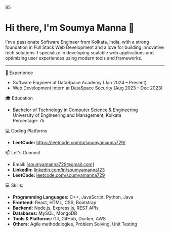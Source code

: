 85  
<!---
Soumyamanna123/Soumyamanna123 is a ✨ special ✨ repository because its `README.md` (this file) appears on your GitHub profile.
You can click the Preview link to take a look at your changes.
--->
# Hi there, I'm Soumya Manna 👋

I'm a passionate Software Engineer from Kolkata, India, with a strong foundation in Full Stack Web Development and a love for building innovative tech solutions. I specialize in developing scalable web applications and optimizing user experiences using modern tools and frameworks.

---

💼 Experience
- Software Engineer at DataSpace Academy (Jan 2024 – Present)  
- Web Development Intern at DataSpace Security (Aug 2023 – Dec 2023)

🎓 Education
- Bachelor of Technology in Computer Science & Engineering  
  University of Engineering and Management, Kolkata  
  Percentage: 75

 💻 Coding Platforms

- **LeetCode:** https://leetcode.com/u/soumyamanna729/  

📫 Let's Connect
- Email: [soumyamanna729@gmail.com]
- **LinkedIn:** [linkedin.com/in/soumyamanna123](https://www.linkedin.com/in/soumyamanna123)  
- **LeetCode:** [leetcode.com/soumyamanna729](https://leetcode.com/soumyamanna729)  

💻 Skills:

- **Programming Languages:** C++, JavaScript, Python, Java  
- **Frontend:** React, HTML, CSS, Bootstrap  
- **Backend:** Node.js, Express.js, REST APIs  
- **Databases:** MySQL, MongoDB  
- **Tools & Platforms:** Git, GitHub, Docker, AWS  
- **Others:** Agile methodologies, Problem Solving, Unit Testing
